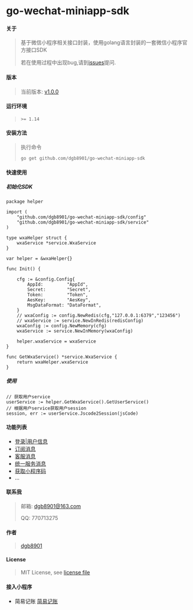 # go-wechat-miniapp-sdk

#### 关于

> 基于微信小程序相关接口封装，使用golang语言封装的一套微信小程序官方接口SDK
>
> 若在使用过程中出现bug,请到[issues](https://github.com/dgb8901/go-wechat-miniapp-sdk/issues)提问.

#### 版本

> 当前版本: [v1.0.0](https://github.com/dgb8901/go-wechat-miniapp-sdk/releases/tag/v1.0.0)

#### 运行环境

> `>= 1.14`

#### 安装方法

> 执行命令
>
> `go get github.com/dgb8901/go-wechat-miniapp-sdk`

#### 快速使用

##### 初始化SDK

```golang
package helper

import (
	"github.com/dgb8901/go-wechat-miniapp-sdk/config"
    "github.com/dgb8901/go-wechat-miniapp-sdk/service"
)

type wxaHelper struct {
	wxaService *service.WxaService
}

var helper = &wxaHelper{}

func Init() {

    cfg := &config.Config{
        AppId:         "AppId",
        Secret:        "Secret",
        Token:         "Token",
        AesKey:        "AesKey",
        MsgDataFormat: "DataFormat",
    }
    // wxaConfig := config.NewRedis(cfg,"127.0.0.1:6379","123456")
	// wxaService := service.NewInRedis(redisConfig)
    wxaConfig := config.NewMemory(cfg)
    wxaService := service.NewInMemory(wxaConfig)

    helper.wxaService = wxaService
}

func GetWxaService() *service.WxaService {
	return wxaHelper.wxaService
}

```

##### 使用

```golang
// 获取用户service
userService := helper.GetWxaService().GetUserService()
// 根据用户service获取用户session
session, err := userService.Jscode2Session(jsCode)
```

#### 功能列表

* [登录|用户信息](https://github.com/dgb8901/go-wechat-miniapp-sdk/blob/main/service/user_service.go)
* [订阅消息](https://github.com/dgb8901/go-wechat-miniapp-sdk/blob/main/service/subscribe_msg_service.go)
* [客服消息](https://github.com/dgb8901/go-wechat-miniapp-sdk/blob/main/service/kf_service.go)
* [统一服务消息](https://github.com/dgb8901/go-wechat-miniapp-sdk/blob/main/service/uniform_message_service.go)
* [获取小程序码](https://github.com/dgb8901/go-wechat-miniapp-sdk/blob/main/service/qr_code_service.go)
* ...

#### 联系我

> 邮箱: dgb8901@163.com
>
> QQ: 770713275

#### 作者

> [dgb8901](https://github.com/dgb8901)

#### License

> MIT License, see [license file](https://github.com/dgb8901/go-wechat-miniapp-sdk/blob/main/License)

#### 接入小程序

* 简易记账
[简易记账](!https://www.itwork.club/img/qrcode.jpg)